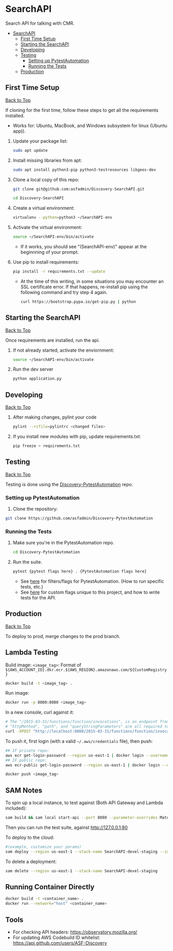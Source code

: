 # SearchAPI

Search API for talking with CMR.

- [SearchAPI](#searchapi)
  - [First Time Setup](#first-time-setup)
  - [Starting the SearchAPI](#starting-the-searchapi)
  - [Developing](#developing)
  - [Testing](#testing)
    - [Setting up PytestAutomation](#setting-up-pytestautomation)
    - [Running the Tests](#running-the-tests)
  - [Production](#production)

## First Time Setup

[Back to Top](#searchapi)

If cloning for the first time, follow these steps to get all the requirements installed.

- Works for: Ubuntu, MacBook, and Windows subsystem for linux (Ubuntu app)).

1. Update your package list:

   ```bash
   sudo apt update
   ```

2. Install missing libraries from apt:

   ```bash
   sudo apt install python3-pip python3-testresources libgeos-dev
   ```

3. Clone a local copy of this repo:

   ```bash
   git clone git@github.com:asfadmin/Discovery-SearchAPI.git
   ```

   ```bash
   cd Discovery-SearchAPI
   ```

4. Create a virtual environment:

   ```bash
   virtualenv --python=python3 ~/SearchAPI-env
   ```

5. Activate the virtual environment:

   ```bash
   source ~/SearchAPI-env/bin/activate
   ```

   - If it works, you should see "(SearchAPI-env)" appear at the beginnning of your prompt.

6. Use pip to install requirements:

   ```bash
   pip install -r requirements.txt --update
   ```

   - At the time of this writing, in some situations you may encounter an SSL certificate error. If that happens, re-install pip using the following command and try step 4 again.

      ```bash
      curl https://bootstrap.pypa.io/get-pip.py | python
      ```

## Starting the SearchAPI

[Back to Top](#searchapi)

Once requirements are installed, run the api.

1. If not already started, activate the enviornment:

   ```bash
   source ~/SearchAPI-env/bin/activate
   ```

2. Run the dev server

   ```bash
   python application.py
   ```

## Developing

[Back to Top](#searchapi)

1. After making changes, pylint your code

   ```bash
   pylint --rcfile=pylintrc <changed files>
   ```

2. If you install new modules with pip, update requirements.txt:

   ```bash
   pip freeze > requirements.txt
   ```

## Testing

[Back to Top](#searchapi)

Testing is done using the [Discovery-PytestAutomation](https://github.com/asfadmin/Discovery-PytestAutomation) repo.

### Setting up PytestAutomation

   1. Clone the repository:

   ```bash
   git clone https://github.com/asfadmin/Discovery-PytestAutomation
   ```

### Running the Tests

1. Make sure you're in the PytestAutomation repo.

   ```bash
   cd Discovery-PytestAutomation
   ```

2. Run the suite.

   ```bash
   pytest {pytest flags here} . {PytestAutomation flags here}
   ```

   - See [here](https://github.com/asfadmin/Discovery-PytestAutomation) for filters/flags for PytestAutomation. (How to run specific tests, etc.)
   - See [here](https://github.com/asfadmin/Discovery-SearchAPI/tree/devel/yml_tests) for custom flags unique to this project, and how to write tests for the API.

## Production

[Back to Top](#searchapi)

To deploy to prod, merge changes to the prod branch.


## Lambda Testing

Build image:
`<image_tag>`: Format of `${AWS_ACCOUNT_ID}.dkr.ecr.${AWS_REGION}.amazonaws.com/${CustomRegistry}`

```bash
docker build -t <image_tag> .
```

Run image:

```bash
docker run -p 8080:8080 <image_tag>
```

In a new console, curl against it:

```bash
# The "/2015-03-31/functions/function/invocations", is an endpoint from the base image of the Dockerfile
# "httpMethod", "path", and "queryStringParameters" are all required to not get a KeyError when running
curl -XPOST "http://localhost:8080/2015-03-31/functions/function/invocations" -d '{ "httpMethod": "GET", "path": "/health", "queryStringParameters": "" }'
```

To push it, first login (with a valid `~/.aws/credentials` file), then push:

```bash
## IF private repo:
aws ecr get-login-password --region us-east-1 | docker login --username AWS --password-stdin ${AWS_ACCOUNT_ID}.dkr.ecr.${AWS_REGION}.amazonaws.com
## IF public repo:
aws ecr-public get-login-password --region us-east-1 | docker login --username AWS --password-stdin public.ecr.aws

docker push <image_tag>
```

## SAM Notes

To spin up a local instance, to test against (Both API Gateway and Lambda included):

```bash
sam build && sam local start-api --port 8080 --parameter-overrides Maturity=local
```

Then you can run the test suite, against http://127.0.0.1:80

To deploy to the cloud:

```bash
#(example, customize your params)
sam deploy --region us-east-1 --stack-name SearchAPI-devel-staging --image-repository $(aws sts get-caller-identity --query Account --output text).dkr.ecr.${AWS_REGION}.amazonaws.com/searchapi-devel-staging --tags KeyName1=latest KeyName2=GITHUB_HASH_HERE_TODO --capabilities CAPABILITY_IAM --no-fail-on-empty-changeset
```

To delete a deployment:

```bash
sam delete --region us-east-1 --stack-name SearchAPI-devel-staging
```

## Running Container Directly

```bash
docker build -t <container_name> .
docker run --network="host" <container_name>
```

## Tools

- For checking API headers: <https://observatory.mozilla.org/>
- For updating AWS Codebuild ID whitelist: <https://api.github.com/users/ASF-Discovery>
